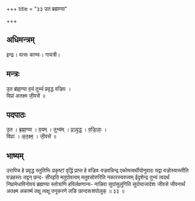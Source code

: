 +++
title = "३३ उत ब्रह्मण्या"

+++
## अधिमन्त्रम्
इन्द्रः। वत्सः काण्वः। गायत्री।

## मन्त्रः
उ॒त ब्र॑ह्म॒ण्या व॒यं तुभ्यं॑ प्रवृद्ध वज्रिवः ।  
विप्रा॑ अतक्ष्म जी॒वसे॑ ॥

## पदपाठः
उ॒त । ब्र॒ह्म॒ण्या । व॒यम् । तुभ्य॑म् । प्र॒ऽवृ॒द्ध॒ । व॒ज्रि॒ऽवः॒ ।  
विप्राः॑ । अ॒त॒क्ष्म॒ । जी॒वसे॑ ॥

## भाष्यम्
उरापिच हे प्रवृद्ध स्तुतिभिः प्रकृष्टां वृद्धिं प्राप्त हे वज्रिवः वज्रवन्निन्द्र एकोमत्वर्थीयोनुवादः यद्वा वज्रोस्यास्तीति वज्रहस्तः तद्वन् छन्द- सीरइति मतुपोवत्वम् मतुवसोरुरिति नकारस्यरुत्वम् ईदृशेन्द्र तुभ्यं त्वदर्थं निप्रामेधाविनोवयं ब्रह्मण्या स्तोत्राणि हविर्लक्षणान्य- नान्निवा सुपांसुलुगिति सुपोयाजादेशः जीवसे जीवनार्थं अतक्ष्म अकार्ष्म तक्षू त्वक्षू तनूकरणे लङि छान्दसःशपोलुक् ॥ ३३ ॥